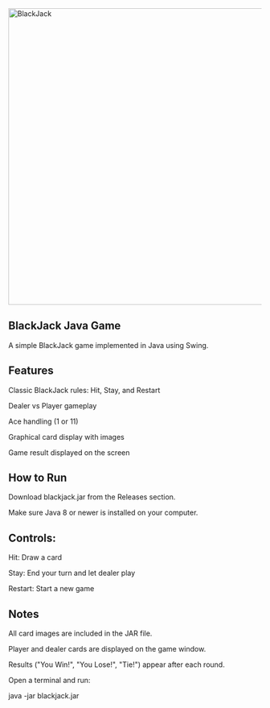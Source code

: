 <img width="583" height="589" alt="BlackJack" src="https://github.com/user-attachments/assets/05c28b17-d349-4aee-bf71-26c5d49a1ddc" /> 

## BlackJack Java Game

A simple BlackJack game implemented in Java using Swing.

## Features

Classic BlackJack rules: Hit, Stay, and Restart

Dealer vs Player gameplay

Ace handling (1 or 11)

Graphical card display with images

Game result displayed on the screen

## How to Run

Download blackjack.jar from the Releases section.

Make sure Java 8 or newer is installed on your computer.

## Controls:

Hit: Draw a card

Stay: End your turn and let dealer play

Restart: Start a new game

## Notes

All card images are included in the JAR file.

Player and dealer cards are displayed on the game window.

Results ("You Win!", "You Lose!", "Tie!") appear after each round.

Open a terminal and run:

java -jar blackjack.jar
